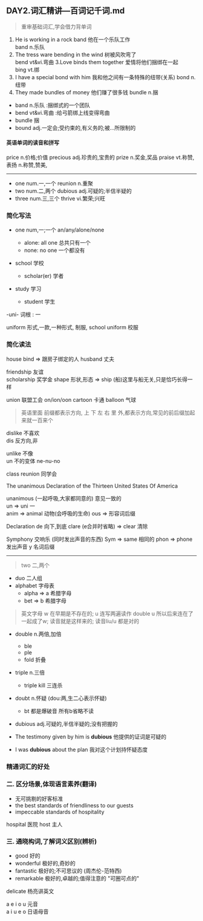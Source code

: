 ## DAY2.词汇精讲—百词记千词.md

> 重审基础词汇,学会借力背单词

1. He is working in a rock band  他在一个乐队工作  
band n.乐队  
2. The tress ware bending in the wind 树被风吹弯了  
bend vt&vi.弯曲
3.Love binds them together 爱情将他们捆绑在一起  
bing vt.绑
4. I have a special bond with him 我和他之间有一条特殊的纽带(关系)
bond n.纽带
5. They made bundles of money 他们赚了很多钱
bundle n.捆

- band n.乐队 :捆绑式的一个团队
- bend vt&vi.弯曲 :给弓箭绑上线变得弯曲
- bundle 捆
- bound adj.一定会;受约束的,有义务的;被...所限制的

#### 英语单词的读音和**拼写**

price n.价格;价值
precious adj.珍贵的,宝贵的
prize n.奖金,奖品
praise vt.称赞,表扬 n.称赞,赞美,

---------------

- one num.一,一个    reunion n.重聚
- two num.二,两个    dubious adj.可疑的;半信半疑的
- three num.三,三个  thrive vi.繁荣;兴旺

### 简化写法
- one num,一;一个  an/any/alone/none
    - alone: all one 总共只有一个
    - none: no one 一个都没有
    
- school 学校
    - scholar(er) 学者
- study 学习
    - student 学生
    
-uni- 词根 : 一

uniform 形式,一款,一种形式, 制服,
school uniform 校服 

### 简化读法

house bind => 跟房子绑定的人 husband 丈夫

friendship  友谊  
scholarship  奖学金
shape 形状,形态 => ship (船)这里与船无关,只是恰巧长得一样

union 联盟工会 on/ion/oon
cartoon 卡通
balloon 气球


> 英语里面 前缀都表示方向, 上 下 左 右 里 外,都表示方向,常见的前后缀加起来就一百来个

dislike  不喜欢  
dis 反方向,非

unlike 不像  
un 不的变体 ne-nu-no

class reunion 同学会

The unanimous Declaration of the Thirteen United States Of America

unanimous (一起呼吸,大家都同意的) 意见一致的   
un => uni 一   
anim => animal 动物(会呼吸的生命)
ous => 形容词后缀

Declaration
de 向下,到底
clare (e合并时省略) => clear 清除

Symphony 交响乐 (同时发出声音的东西)
Sym => same 相同的
phon => phone 发出声音
y 名词后缀


------------------
> two 二,两个
- duo 二人组
- alphabet 字母表
    - alpha => a 希腊字母
    - bet => b 希腊字母

> 英文字母 w 在早期是不存在的; u 连写两遍读作 double u 所以后来连在了一起成了w; 读音就是这样来的; 读音liu/u 都是对的

- double n.两倍,加倍
    - ble 
    - ple  
    - fold 折叠
- triple n.三倍
    - triple kill 三连杀

- doubt n.怀疑 (dou:两,生二心表示怀疑)
    - bt 都是爆破音 所有b省略不读
- dubious adj.可疑的,半信半疑的;没有把握的
- The testimony given by him is **dubious**   他提供的证词是可疑的
- I was **dubious** about the plan 我对这个计划持怀疑态度



### 精通词汇的好处

### 二. 区分场景,体现语言素养(翻译)


- 无可挑剔的好客标准
- the best standards of friendliness to our guests
- impeccable standards of  hospitality

hospital 医院 
host 主人


### 三. 通晓构词,了解词义区别(辨析)

- good 好的
- wonderful 极好的,奇妙的
- fantastic 极好的;不可思议的 (周杰伦-范特西)
- remarkable 极好的,卓越的;值得注意的 "可圈可点的"


delicate
杨亮讲英文


a e i o u 元音  
a i u e o 日语母音
